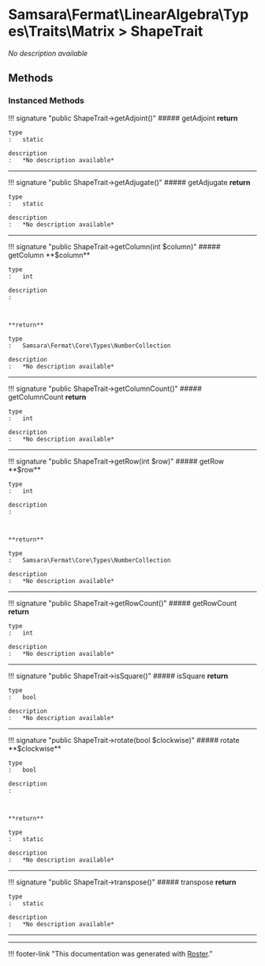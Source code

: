 # Samsara\Fermat\LinearAlgebra\Types\Traits\Matrix > ShapeTrait

*No description available*


## Methods


### Instanced Methods

!!! signature "public ShapeTrait->getAdjoint()"
    ##### getAdjoint
    **return**

    type
    :   static

    description
    :   *No description available*
    
---

!!! signature "public ShapeTrait->getAdjugate()"
    ##### getAdjugate
    **return**

    type
    :   static

    description
    :   *No description available*
    
---

!!! signature "public ShapeTrait->getColumn(int $column)"
    ##### getColumn
    **$column**

    type
    :   int

    description
    :   
    
    

    **return**

    type
    :   Samsara\Fermat\Core\Types\NumberCollection

    description
    :   *No description available*
    
---

!!! signature "public ShapeTrait->getColumnCount()"
    ##### getColumnCount
    **return**

    type
    :   int

    description
    :   *No description available*
    
---

!!! signature "public ShapeTrait->getRow(int $row)"
    ##### getRow
    **$row**

    type
    :   int

    description
    :   
    
    

    **return**

    type
    :   Samsara\Fermat\Core\Types\NumberCollection

    description
    :   *No description available*
    
---

!!! signature "public ShapeTrait->getRowCount()"
    ##### getRowCount
    **return**

    type
    :   int

    description
    :   *No description available*
    
---

!!! signature "public ShapeTrait->isSquare()"
    ##### isSquare
    **return**

    type
    :   bool

    description
    :   *No description available*
    
---

!!! signature "public ShapeTrait->rotate(bool $clockwise)"
    ##### rotate
    **$clockwise**

    type
    :   bool

    description
    :   
    
    

    **return**

    type
    :   static

    description
    :   *No description available*
    
---

!!! signature "public ShapeTrait->transpose()"
    ##### transpose
    **return**

    type
    :   static

    description
    :   *No description available*
    
---




---
!!! footer-link "This documentation was generated with [Roster](https://jordanrl.github.io/Roster/)."